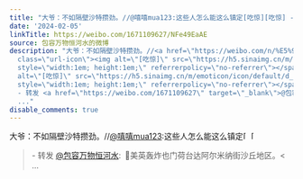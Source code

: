 ```yaml
---
title: "大爷：不如隔壁沙特攒劲。//@嘻嘻mua123:这些人怎么能这么镇定[吃惊][吃惊] - 转发 @包容万物恒河水:&ensp;\U0001F53B美英轰炸也门荷台达阿尔米纳街沙丘地区。\U0001F53B也门..."
date: '2024-02-05'
linkTitle: https://weibo.com/1671109627/NFe49EaAE
source: 包容万物恒河水的微博
description: "大爷：不如隔壁沙特攒劲。//<a href=\"https://weibo.com/n/%E5%98%BB%E5%98%BBmua123\">@嘻嘻mua123</a>:这些人怎么能这么镇定<span
  class=\"url-icon\"><img alt=\"[吃惊]\" src=\"https://h5.sinaimg.cn/m/emoticon/icon/default/d_chijing-59b444adb6.png\"
  style=\"width:1em; height:1em;\" referrerpolicy=\"no-referrer\"></span><span class=\"url-icon\"><img
  alt=\"[吃惊]\" src=\"https://h5.sinaimg.cn/m/emoticon/icon/default/d_chijing-59b444adb6.png\"
  style=\"width:1em; height:1em;\" referrerpolicy=\"no-referrer\"></span><br><blockquote>
  - 转发 <a href=\"https://weibo.com/1671109627\" target=\"_blank\">@包容万物恒河水</a>: \U0001F53B美英轰炸也门荷台达阿尔米纳街沙丘地区。<
  ..."
disable_comments: true
---
```

大爷：不如隔壁沙特攒劲。//<a href="https://weibo.com/n/%E5%98%BB%E5%98%BBmua123">@嘻嘻mua123</a>:这些人怎么能这么镇定<span class="url-icon"><img alt="[吃惊]" src="https://h5.sinaimg.cn/m/emoticon/icon/default/d_chijing-59b444adb6.png" style="width:1em; height:1em;" referrerpolicy="no-referrer"></span><span class="url-icon"><img alt="[吃惊]" src="https://h5.sinaimg.cn/m/emoticon/icon/default/d_chijing-59b444adb6.png" style="width:1em; height:1em;" referrerpolicy="no-referrer"></span><br><blockquote> - 转发 <a href="https://weibo.com/1671109627" target="_blank">@包容万物恒河水</a>: 🔻美英轰炸也门荷台达阿尔米纳街沙丘地区。< ...